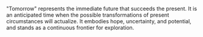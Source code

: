
"Tomorrow" represents the immediate future that succeeds the present. It is an anticipated time when the possible transformations of present circumstances will actualize. It embodies hope, uncertainty, and potential, and stands as a continuous frontier for exploration.


